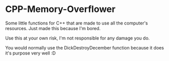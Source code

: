 # CPP-Memory-Overflower
Some little functions for C++ that are made to use all the computer's resources. Just made this because I'm bored.

Use this at your own risk, I'm not responsible for any damage you do.

You would normally use the DickDestroyDecember function because it does it's purpose very well :D

